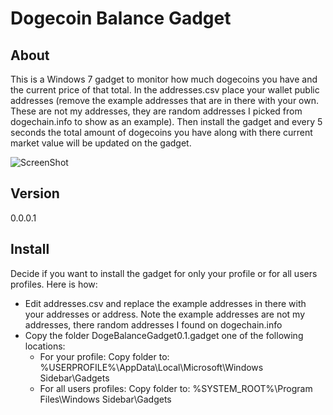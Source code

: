 # Dogecoin Balance Gadget

## About
This is a Windows 7 gadget to monitor how much dogecoins you have and the current price of that total. In the addresses.csv place your wallet public addresses
(remove the example addresses that are in there with your own. These are not my addresses, they are random addresses I picked from dogechain.info to show as an example).
Then install the gadget and every 5 seconds the total amount of dogecoins you have along with there current market value will be updated on the gadget.

![ScreenShot](https://raw2.github.com/cpitzak/dogecoinBalanceGadget/master/screenshots/gadget.png)

## Version
0.0.0.1

## Install
Decide if you want to install the gadget for only your profile or for all users profiles. Here is how:
- Edit addresses.csv and replace the example addresses in there with your addresses or address. Note the example addresses are not my addresses, there random addresses I found on dogechain.info
- Copy the folder DogeBalanceGadget0.1.gadget one of the following locations:
   * For your profile: Copy folder to: %USERPROFILE%\AppData\Local\Microsoft\Windows Sidebar\Gadgets
   * For all users profiles: Copy folder to: %SYSTEM_ROOT%\Program Files\Windows Sidebar\Gadgets
